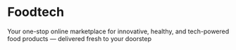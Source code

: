 # Foodtech
Your one-stop online marketplace for innovative, healthy, and tech-powered food products — delivered fresh to your doorstep
